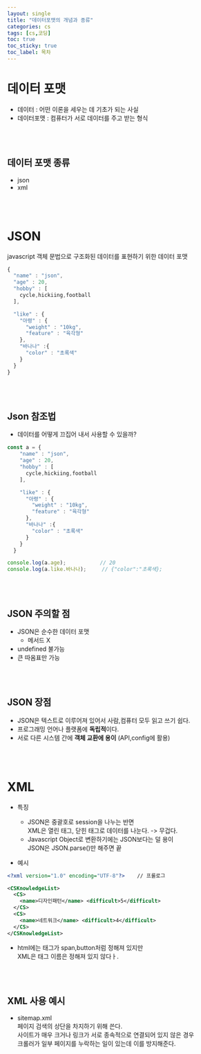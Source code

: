 ```yaml
---
layout: single
title: "데이터포맷의 개념과 종류"
categories: cs
tags: [cs,코딩]
toc: true
toc_sticky: true
toc_label: 목차
---
```


# 데이터 포맷
- 데이터 : 어떤 이론을 세우는 데 기초가 되는 사실
- 데이터포맷 : 컴퓨터가 서로 데이터를 주고 받는 형식
<br/>
<br/>

## 데이터 포맷 종류
- json
- xml
<br/>
<br/>

# JSON 
javascript 객체 문법으로 구조화된 데이터를 표현하기 위한 데이터       포맷            
```javascript
{
  "name" : "json",
  "age" : 20,
  "hobby" : [
    cycle,hickiing,football
  ],

  "like" : {
    "아령" : {
      "weight" : "10kg",
      "feature" : "육각형"
    },
    "바나나" :{
      "color" : "초록색"
    }
  }
}
```
<br/>
<br/>

## Json 참조법
- 데이터를 어떻게 끄집어 내서 사용할 수 있을까?         
```javascript
const a = {
    "name" : "json",
    "age" : 20,
    "hobby" : [
      cycle,hickiing,football
    ],

    "like" : {
      "아령" : {
        "weight" : "10kg",
        "feature" : "육각형"
      },
      "바나나" :{
        "color" : "초록색"
      }
    }
  }

console.log(a.age);           // 20
console.log(a.like.바나나);     // {"color":"초록색};
```
<br/>
<br/>

## JSON 주의할 점
- JSON은 순수한 데이터 포맷
  - 메서드 X
- undefined 불가능
- 큰 따옴표만 가능
<br/>
<br/>

## JSON 장점      
- JSON은 텍스트로 이루어져 있어서 사람,컴퓨터 모두 읽고 쓰기 쉽다.
- 프로그래밍 언어나 플랫폼에 **독립적**이다.
- 서로 다른 시스템 간에 **객체 교환에 용이** (API,config에 활용)
<br/>
<br/>

# XML
- 특징
  - JSON은 중괄호로 session을 나누는 반면     
  XML은 열린 태그, 닫힌 태그로 데이터를 나눈다. -> 무겁다.
  - Javascript Object로 변환하기에는 JSON보다는 덜 용이     
  JSON은 JSON.parse()만 해주면 끝         

- 예시
```xml
<?xml version="1.0" encoding="UTF-8"?>    // 프롤로그

<CSKnowledgeList>
  <CS>
    <name>디자인패턴</name> <difficult>5</difficult>
  </CS> 
  <CS>
    <name>네트워크</name> <difficult>4</difficult> 
  </CS>
</CSKnowledgeList>
```
- html에는 태그가 span,button처럼 정해져 있지만     
XML은 태그 이름은 정해져 있지 않다ㅏ.     
<br/>
<br/>

## XML 사용 예시
- sitemap.xml         
페이지 검색의 상단을 차지하기 위해 쓴다.    
사이트가 매우 크거나 링크가 서로 종속적으로 연결되어 있지 않은 경우     
크롤러가 일부 페이지를 누락하는 일이 있는데 이를 방지해준다.